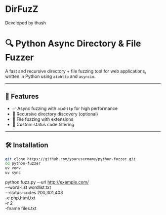 # DirFuzZ
<label>
Developed by thush
</label>

# 🔍 Python Async Directory & File Fuzzer

A fast and recursive directory + file fuzzing tool for web applications, written in Python using `aiohttp` and `asyncio`.

---

## 🚀 Features

- ✅ Async fuzzing with `aiohttp` for high performance
- 🔁 Recursive directory discovery (optional)
- 📄 File fuzzing with extensions
- 🧪 Custom status code filtering

---

## 🛠️ Installation

```bash
git clone https://github.com/yourusername/python-fuzzer.git
cd python-fuzzer
uv venv
uv sync
```


python fuzz.py --url http://example.com/ \
  --word-list wordlist.txt \
  --status-codes 200,301,403 \
  -e php,html,txt \
  -r 2 \
  -fname files.txt


